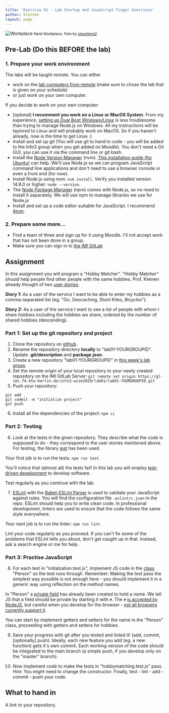 ```yaml
---
title: 'Exercise 01 - Lab Startup and JavaScript Finger Exercises'
author: kleinen
layout: page
---
```

![Workplace](../images/workplace.jpg "pumpkins")
<small class = "float-right">Nerd Workplace. Foto by [slworking2](https://www.flickr.com/photos/slworking/8539204081/)</small>

## Pre-Lab (Do this BEFORE the lab)

### 1. Prepare your work environment
The labs will be taught remote. You can either
* work on the [lab computers from remote](https://imi-bachelor.htw-berlin.de/studium/labore/hinweise/entfernter-zugriff-auf-labor-pcs-ueber-vpn-und-remote-desktop/) (make sure to chose the lab that is given on your schedule) 
* or just work on your own computer. 

If you decide to work on your own computer:
* [optonal] **I recomment you work on a Linux or MacOS System**. From my experience, [setting up Dual Boot Windows/Linux](https://www.groovypost.com/howto/dual-boot-windows-10-linux/) is less troublesome than trying to manage Node.js on Windows. All my instructions will be taylored to Linux and will probably work on MacOS. So if you haven't already, now is the time to get Linux :)
* Install and set up git (You will use git to hand in code - you will be added to the Info3 group when you get added on Moodle). You don't need a Git GUI, you can use it via the command line or git bash.
* Install the [Node Version Manager](https://github.com/nvm-sh/nvm/blob/master/README.md#installing-and-updating) (nvm). [This installation guide (for Ubuntu)](https://www.cyberithub.com/install-nvm-for-node-js/) can help. We'll use Node.js so we can program JavaScript command line applications and don't need to use a browser console or even a front end (for now). 
* Install Node.js using nvm: `nvm install`. Verify you installed version 14.8.0 or higher: `node --version`. 
* The [Node Package Manager](https://docs.npmjs.com/) (npm) comes with Node.js, so no need to install it separately. We will use npm to manage libraries we use for Node.js
* Install and set up a code editor suitable for JavaScript. I recommend [Atom](https://atom.io). 

### 2. Prepare some more...
* Find a team of three and sign up for it using Moodle. I'll not accept work that has not been done in a group.
* Make sure you can sign in to [the IMI GitLab](https://gl-imi.f4.htw-berlin.de)

## Assignment
In this assignment you will program a "Hobby Matcher". "Hobby Matcher" should help people find other people with the same hobbies. Prof. Kleinen already thought of two [user stories](https://en.wikipedia.org/wiki/User_story). 

**Story 1:** As a user of the service I want to be able to enter my hobbies as a comma-separated list (eg. "Go, Geocaching, Stunt Kites, Bicycles").

**Story 2:** As a user of the service I want to see a list of people with whom I share hobbies including the hobbies we share, ordered by the number of shared hobbies (descending).

### Part 1: Set up the git repository and project
1. Clone the repository on [github](https://gl-imi.f4.htw-berlin.de/info3-code-stubs-and-samples/lab01-js-exercise). 
2. Rename the repository directory **locally** to "lab01-YOURGROUPID". Update **.git/description** and **package.json**.
3. Create a new repository "lab01-YOURGROUPID" in [this week's lab group](https://gl-imi.f4.htw-berlin.de/info3-wise2020/lab01).
4. Set the remote origin of your local repository to your newly created repository on the IMI GitLab Server: 
`git remote set origin https://gl-imi.f4.htw-berlin.de/info3-wise2020/lab01/lab01-YOURGROUPID.git`
5. Push your repository: 
```
git add .
git commit -m "initialize project"
git push
```
6. Install all the dependencies of the project: `npm ci`

### Part 2: Testing
6. Look at the tests in the given repository. They describe what the code is supposed to do - they correspond to the user stories mentioned above. For testing, the library [jest](https://jestjs.io/) has been used. 

Your first job is to run the tests: `npm run test`.

You'll notice that (almost all) the tests fail! In this lab you will employ [test-driven development](https://en.wikipedia.org/wiki/Test-driven_development) to develop software. 

Test regularly as you continue with the lab.

7. [ESLint](https://eslint.org/) with the [Babel-ESLint Parser](https://github.com/babel/babel/tree/master/eslint/babel-eslint-parser) is used to validate your JavaScript against rules. You will find the configuration file `.eslintrc.json` in the repo. ESLint should help you to write clean code. In professional development, linters are used to ensure that the code follows the same style everywhere. 

Your next job is to run the linter: `npm run lint`.

Lint your code regularly as you proceed. If you can't fix some of the problems that ESLint tells you about, don't get caught up in that. Instead, ask a search engine or me for help.

### Part 3: Practise JavaScript
8. For each test in "initialzation.test.js", implement JS code in the [class](https://developer.mozilla.org/en-US/docs/Web/JavaScript/Reference/Classes) "Person" so the test runs through. Remember: Making the test pass the simplest way possible is not enough here - you should implement it in a generic way using reflection on the method names. 

In "Person" a [private field](https://developer.mozilla.org/en-US/docs/Web/JavaScript/Reference/Classes/Private_class_fields) has already been created to hold a name. We tell JS that a field should be private by starting it with `#`. The `#` [is accepted by NodeJS](https://node.green/#ESNEXT-candidate--stage-3--instance-class-fields), but careful when you develop for the browser - [not all browsers currently support it](https://caniuse.com/#feat=mdn-javascript_classes_private_class_fields).

You can start by implement getters and setters for the name in the "Person" class, proceeding with getters and setters for hobbies. 

9. Save your progress with git after you tested and linted it! (add, commit, [optionally] push). Ideally, each new feature you add (eg. a new function) gets it's own commit. Each working version of the code should be integrated to the main branch (a simple push, if you develop only on the "master" branch).

10. Now implement code to make the tests in "hobbymatching.test.js" pass. Hint: You might need to change the constructor. Finally, test - lint - add - commit - push your code.

## What to hand in
A link to your repository.
